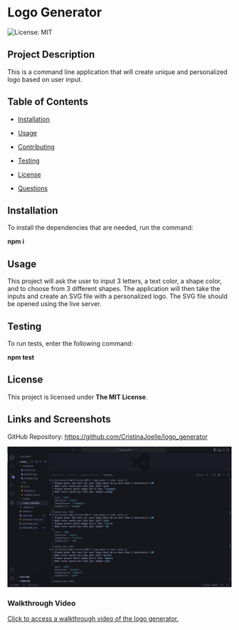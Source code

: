 # Logo Generator

![License: MIT](https://img.shields.io/badge/License-MIT-yellow.svg)

## Project Description

This is a command line application that will create unique and personalized logo based on user input.

## Table of Contents

- [Installation](#installation)
- [Usage](#usage)
- [Contributing](#contributing)
- [Testing](#testing)

- [License](https://opensource.org/licenses/MIT)

- [Questions](#questions)

## Installation

To install the dependencies that are needed, run the command:

**npm i**

## Usage

This project will ask the user to input 3 letters, a text color, a shape color, and to choose from 3 different shapes. The application will then take the inputs and create an SVG file with a personalized logo. The SVG file should be opened using the live server.

## Testing

To run tests, enter the following command:

**npm test**

## License

This project is licensed under **The MIT License**.

## Links and Screenshots

GitHub Repository:
https://github.com/CristinaJoelle/logo_generator

![Screenshot of the questions in the command line and file organization.](/media/screenshot.png)

### Walkthrough Video

[Click to access a walkthrough video of the logo generator.](/media/Logo%20Maker.webm)
